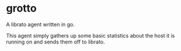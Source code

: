 grotto
======

A librato agent written in go.

This agent simply gathers up some basic statistics about the host it is running on and sends them
off to librato.


